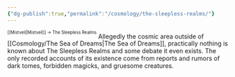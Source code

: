 ```yaml
---
{"dg-publish":true,"permalink":"/cosmology/the-sleepless-realms/"}
---
```


<sup><sup>[[Mistveil\|Mistveil]] → The Sleepless Realms</sup></sup>
Allegedly the cosmic area outside of [[Cosmology/The Sea of Dreams\|The Sea of Dreams]], practically nothing is known about The Sleepless Realms and some debate it even exists. The only recorded accounts of its existence come from reports and rumors of dark tomes, forbidden magicks, and gruesome creatures.